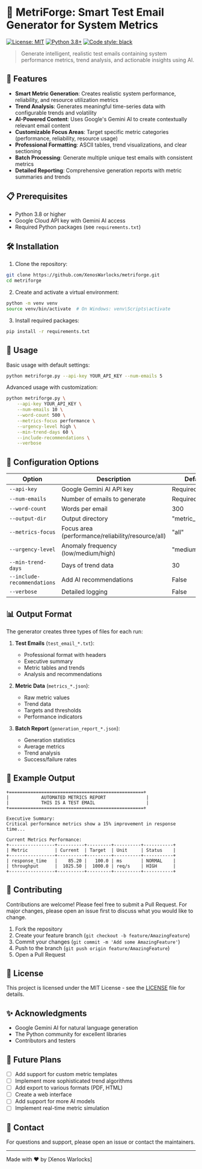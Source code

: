 # 🎯 MetriForge: Smart Test Email Generator for System Metrics

[![License: MIT](https://img.shields.io/badge/License-MIT-yellow.svg)](https://opensource.org/licenses/MIT)
[![Python 3.8+](https://img.shields.io/badge/python-3.8+-blue.svg)](https://www.python.org/downloads/)
[![Code style: black](https://img.shields.io/badge/code%20style-black-000000.svg)](https://github.com/psf/black)

> Generate intelligent, realistic test emails containing system performance metrics, trend analysis, and actionable insights using AI.

## 🚀 Features

- **Smart Metric Generation**: Creates realistic system performance, reliability, and resource utilization metrics
- **Trend Analysis**: Generates meaningful time-series data with configurable trends and volatility
- **AI-Powered Content**: Uses Google's Gemini AI to create contextually relevant email content
- **Customizable Focus Areas**: Target specific metric categories (performance, reliability, resource usage)
- **Professional Formatting**: ASCII tables, trend visualizations, and clear sectioning
- **Batch Processing**: Generate multiple unique test emails with consistent metrics
- **Detailed Reporting**: Comprehensive generation reports with metric summaries and trends

## 📋 Prerequisites

- Python 3.8 or higher
- Google Cloud API key with Gemini AI access
- Required Python packages (see `requirements.txt`)

## 🛠️ Installation

1. Clone the repository:
```bash
git clone https://github.com/XenosWarlocks/metriforge.git
cd metriforge
```

2. Create and activate a virtual environment:
```bash
python -m venv venv
source venv/bin/activate  # On Windows: venv\Scripts\activate
```

3. Install required packages:
```bash
pip install -r requirements.txt
```

## 💫 Usage

Basic usage with default settings:
```bash
python metriforge.py --api-key YOUR_API_KEY --num-emails 5
```

Advanced usage with customization:
```bash
python metriforge.py \
    --api-key YOUR_API_KEY \
    --num-emails 10 \
    --word-count 500 \
    --metrics-focus performance \
    --urgency-level high \
    --min-trend-days 60 \
    --include-recommendations \
    --verbose
```

## 🎨 Configuration Options

| Option | Description | Default |
|--------|-------------|---------|
| `--api-key` | Google Gemini AI API key | Required |
| `--num-emails` | Number of emails to generate | Required |
| `--word-count` | Words per email | 300 |
| `--output-dir` | Output directory | "metric_reports" |
| `--metrics-focus` | Focus area (performance/reliability/resource/all) | "all" |
| `--urgency-level` | Anomaly frequency (low/medium/high) | "medium" |
| `--min-trend-days` | Days of trend data | 30 |
| `--include-recommendations` | Add AI recommendations | False |
| `--verbose` | Detailed logging | False |

## 📊 Output Format

The generator creates three types of files for each run:

1. **Test Emails** (`test_email_*.txt`):
   - Professional format with headers
   - Executive summary
   - Metric tables and trends
   - Analysis and recommendations

2. **Metric Data** (`metrics_*.json`):
   - Raw metric values
   - Trend data
   - Targets and thresholds
   - Performance indicators

3. **Batch Report** (`generation_report_*.json`):
   - Generation statistics
   - Average metrics
   - Trend analysis
   - Success/failure rates

## 🌟 Example Output

```
+==================================================+
|            AUTOMATED METRICS REPORT               |
|            THIS IS A TEST EMAIL                   |
+==================================================+

Executive Summary:
Critical performance metrics show a 15% improvement in response time...

Current Metrics Performance:
+-----------------+----------+---------+----------+-----------+
| Metric          | Current  | Target  | Unit     | Status    |
+-----------------+----------+---------+----------+-----------+
| response_time   |    85.20 |   100.0 | ms       | NORMAL    |
| throughput      |  1025.50 |  1000.0 | req/s    | HIGH      |
+-----------------+----------+---------+----------+-----------+
```

## 🤝 Contributing

Contributions are welcome! Please feel free to submit a Pull Request. For major changes, please open an issue first to discuss what you would like to change.

1. Fork the repository
2. Create your feature branch (`git checkout -b feature/AmazingFeature`)
3. Commit your changes (`git commit -m 'Add some AmazingFeature'`)
4. Push to the branch (`git push origin feature/AmazingFeature`)
5. Open a Pull Request

## 📝 License

This project is licensed under the MIT License - see the [LICENSE](LICENSE) file for details.

## ✨ Acknowledgments

- Google Gemini AI for natural language generation
- The Python community for excellent libraries
- Contributors and testers

## 🔮 Future Plans

- [ ] Add support for custom metric templates
- [ ] Implement more sophisticated trend algorithms
- [ ] Add export to various formats (PDF, HTML)
- [ ] Create a web interface
- [ ] Add support for more AI models
- [ ] Implement real-time metric simulation

## 📧 Contact

For questions and support, please open an issue or contact the maintainers.

---

Made with ❤️ by [Xenos Warlocks]

